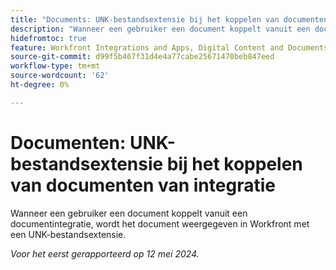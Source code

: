 ```yaml
---
title: "Documents: UNK-bestandsextensie bij het koppelen van documenten van integratie"
description: "Wanneer een gebruiker een document koppelt vanuit een documentintegratie, wordt het document weergegeven in Workfront met een UNK-bestandsextensie."
hidefromtoc: true
feature: Workfront Integrations and Apps, Digital Content and Documents
source-git-commit: d99f5b467f31d4e4a77cabe25671470beb847eed
workflow-type: tm+mt
source-wordcount: '62'
ht-degree: 0%

---
```



# Documenten: UNK-bestandsextensie bij het koppelen van documenten van integratie

<!--WF and WFP-->

Wanneer een gebruiker een document koppelt vanuit een documentintegratie, wordt het document weergegeven in Workfront met een UNK-bestandsextensie.

_Voor het eerst gerapporteerd op 12 mei 2024._
